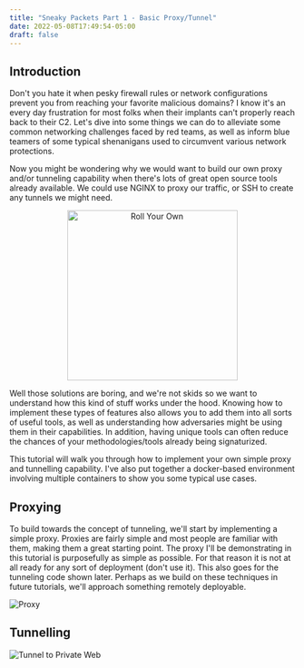 ```yaml
---
title: "Sneaky Packets Part 1 - Basic Proxy/Tunnel"
date: 2022-05-08T17:49:54-05:00
draft: false 
---
```


## Introduction

Don't you hate it when pesky firewall rules or network configurations prevent you from reaching your favorite malicious domains? I know it's an every day frustration for most folks when their implants can't properly reach back to their C2. Let's dive into some things we can do to alleviate some common networking challenges faced by red teams, as well as inform blue teamers of some typical shenanigans used to circumvent various network protections.  

Now you might be wondering why we would want to build our own proxy and/or tunneling capability when there's lots of great open source tools already available. We could use NGINX to proxy our traffic, or SSH to create any tunnels we might need. 

<div style="text-align:center;">
    <img alt="Roll Your Own" src="/images/rollurown.PNG" height=300 />
</div>

Well those solutions are boring, and we're not skids so we want to understand how this kind of stuff works under the hood. Knowing how to implement these types of features also allows you to add them into all sorts of useful tools, as well as understanding how adversaries might be using them in their capabilities. In addition, having unique tools can often reduce the chances of your methodologies/tools already being signaturized.

This tutorial will walk you through how to implement your own simple proxy and tunnelling capability. I've also put together a docker-based environment involving multiple containers to show you some typical use cases.


## Proxying

To build towards the concept of tunneling, we'll start by implementing a simple proxy. Proxies are fairly simple and most people are familiar with them, making them a great starting point. The proxy I'll be demonstrating in this tutorial is purposefully as simple as possible. For that reason it is not at all ready for any sort of deployment (don't use it). This also goes for the tunneling code shown later. Perhaps as we build on these techniques in future tutorials, we'll approach something remotely deployable. 


![Proxy](/images/proxy.gif)

## Tunnelling

![Tunnel to Private Web](/images/tunnel-to-priv-web.gif)
